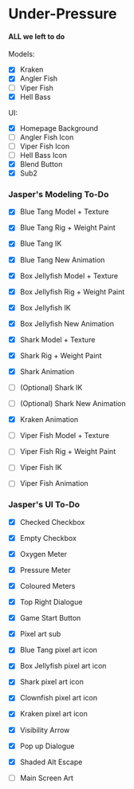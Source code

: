 # Under-Pressure

#### ALL we left to do
Models:
- [x] Kraken
- [x] Angler Fish
- [ ] Viper Fish
- [x] Hell Bass

UI:
- [x] Homepage Background
- [ ] Angler Fish Icon
- [ ] Viper Fish Icon
- [ ] Hell Bass Icon
- [x] Blend Button
- [x] Sub2

### Jasper's Modeling To-Do
- [x] Blue Tang Model + Texture
- [x] Blue Tang Rig + Weight Paint
- [x] Blue Tang IK
- [x] Blue Tang New Animation
- [x] Box Jellyfish Model + Texture
- [x] Box Jellyfish Rig + Weight Paint
- [x] Box Jellyfish IK
- [x] Box Jellyfish New Animation
- [x] Shark Model + Texture
- [x] Shark Rig + Weight Paint
- [x] Shark Animation
- [ ] (Optional) Shark IK
- [ ] (Optional) Shark New Animation
- [x] Kraken Animation
- [ ] Viper Fish Model + Texture
- [ ] Viper Fish Rig + Weight Paint
- [ ] Viper Fish IK
- [ ] Viper Fish Animation


### Jasper's UI To-Do
- [x] Checked Checkbox
- [x] Empty Checkbox
- [x] Oxygen Meter
- [x] Pressure Meter
- [x] Coloured Meters
- [x] Top Right Dialogue
- [x] Game Start Button
- [x] Pixel art sub
- [x] Blue Tang pixel art icon
- [x] Box Jellyfish pixel art icon
- [x] Shark pixel art icon
- [x] Clownfish pixel art icon
- [x] Kraken pixel art icon
- [x] Visibility Arrow
- [x] Pop up Dialogue
- [x] Shaded Alt Escape
- [ ] Main Screen Art

